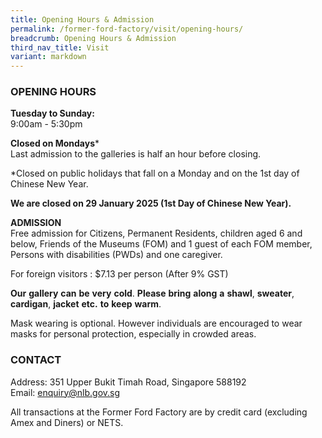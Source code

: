 ```yaml
---
title: Opening Hours & Admission
permalink: /former-ford-factory/visit/opening-hours/
breadcrumb: Opening Hours & Admission
third_nav_title: Visit
variant: markdown
---
```

### OPENING HOURS

**Tuesday to Sunday:**<br>
9:00am - 5:30pm

**Closed on Mondays***<br>
Last admission to the galleries is half an hour before closing.

*Closed on public holidays that fall on a Monday and on the 1st day of Chinese New Year.

**We are closed on 29 January 2025 (1st Day of Chinese New Year).**

**ADMISSION**<br>
Free admission for Citizens, Permanent Residents, children aged 6 and below, Friends of the Museums (FOM) and 1 guest of each FOM member, Persons with disabilities (PWDs)
and one caregiver.

For foreign visitors : $7.13 per person (After 9% GST)


**Our** **gallery** **can** **be** **very** **cold**. **Please** **bring** **along** 
**a** **shawl**, **sweater**, **cardigan**, **jacket** **etc.** **to** **keep** **warm**.



Mask wearing is optional. However individuals are encouraged to wear masks for personal protection, especially in crowded areas.

### CONTACT

Address: 351 Upper Bukit Timah Road, Singapore 588192<br>
Email: [enquiry@nlb.gov.sg](mailto:enquiry@nlb.gov.sg)

All transactions at the Former Ford Factory are by credit card (excluding Amex and Diners) or NETS.